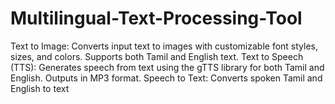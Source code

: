 # Multilingual-Text-Processing-Tool
Text to Image: Converts input text to images with customizable font styles, sizes, and colors. Supports both Tamil and English text. Text to Speech (TTS): Generates speech from text using the gTTS library for both Tamil and English. Outputs in MP3 format. Speech to Text: Converts spoken Tamil and English to text
